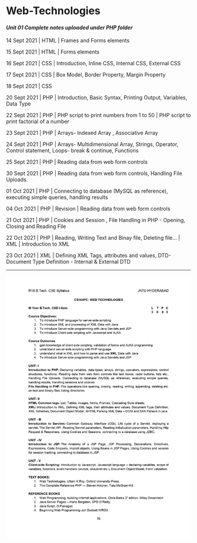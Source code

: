# Web-Technologies
#### _Unit 01 Complete notes uploaded under PHP folder_

14 Sept 2021 | HTML | Frames and Forms elements

15 Sept 2021 | HTML | Forms elements

16 Sept 2021 | CSS | Introduction, Inline CSS, Internal CSS, External CSS

17 Sept 2021 | CSS | Box Model, Border Property, Margin Property

18 Sept 2021 | CSS

20 Sept 2021 | PHP | Introduction, Basic Syntax, Printing Output, Variables, Data Type

22 Sept 2021 | PHP | PHP script to print numbers from 1 to 50 | PHP script to print factorial of a number

23 Sept 2021 | PHP | Arrays- Indexed Array , Associative Array

24 Sept 2021 | PHP | Arrays- Multidimensional Array, Strings, Operator, Control statement, Loops- break & continue, Functions

25 Sept 2021 | PHP | Reading data from web form controls

30 Sept 2021 | PHP | Reading data from web form controls, Handling File Uploads.

01 Oct 2021  | PHP | Connecting to database (MySQL as reference), executing simple queries, handling results

04 Oct 2021 | PHP | Revision |  Reading data from web form controls

21 Oct 2021 | PHP | Cookies and Session , File Handling in PHP - Opening, Closing and Reading File

22 Oct 2021 | PHP | Reading, Writing Text and Binay file, Deleting file... | XML | Introduction to XML
            
23 Oct 2021 | XML | Defining XML Tags, attributes and values, DTD- Document Type Definition - Internal & External DTD

-----------------------------------------------------------------------------------------------------------------

![alt text](Web_Tech_Syllabus.jpg)
